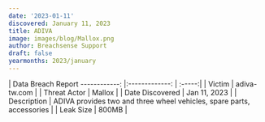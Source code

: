```yaml
---
date: '2023-01-11'
discovered: January 11, 2023
title: ADIVA
image: images/blog/Mallox.png
author: Breachsense Support
draft: false
yearmonths: 2023/january
---
```



| Data Breach Report
------------:     |:-------------:    | :-----:|
| Victim      | adiva-tw.com      | 
| Threat Actor      | Mallox      | 
| Date Discovered      | Jan 11, 2023      | 
| Description      | ADIVA provides two and three wheel vehicles, spare parts, accessories      | 
| Leak Size      | 800MB      | 

